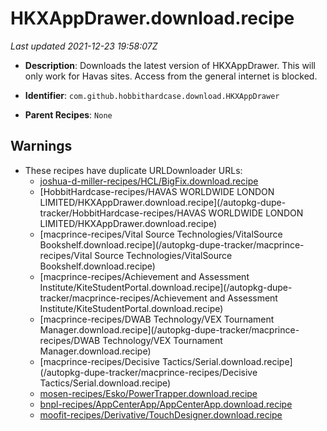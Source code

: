 # HKXAppDrawer.download.recipe

_Last updated 2021-12-23 19:58:07Z_

- **Description**: Downloads the latest version of HKXAppDrawer. This will only work for Havas sites. Access from the general internet is blocked.

- **Identifier**: `com.github.hobbithardcase.download.HKXAppDrawer`

- **Parent Recipes**: `None`

## Warnings

- These recipes have duplicate URLDownloader URLs:
    - [joshua-d-miller-recipes/HCL/BigFix.download.recipe](/autopkg-dupe-tracker/joshua-d-miller-recipes/HCL/BigFix.download.recipe)
    - [HobbitHardcase-recipes/HAVAS WORLDWIDE LONDON LIMITED/HKXAppDrawer.download.recipe](/autopkg-dupe-tracker/HobbitHardcase-recipes/HAVAS WORLDWIDE LONDON LIMITED/HKXAppDrawer.download.recipe)
    - [macprince-recipes/Vital Source Technologies/VitalSource Bookshelf.download.recipe](/autopkg-dupe-tracker/macprince-recipes/Vital Source Technologies/VitalSource Bookshelf.download.recipe)
    - [macprince-recipes/Achievement and Assessment Institute/KiteStudentPortal.download.recipe](/autopkg-dupe-tracker/macprince-recipes/Achievement and Assessment Institute/KiteStudentPortal.download.recipe)
    - [macprince-recipes/DWAB Technology/VEX Tournament Manager.download.recipe](/autopkg-dupe-tracker/macprince-recipes/DWAB Technology/VEX Tournament Manager.download.recipe)
    - [macprince-recipes/Decisive Tactics/Serial.download.recipe](/autopkg-dupe-tracker/macprince-recipes/Decisive Tactics/Serial.download.recipe)
    - [mosen-recipes/Esko/PowerTrapper.download.recipe](/autopkg-dupe-tracker/mosen-recipes/Esko/PowerTrapper.download.recipe)
    - [bnpl-recipes/AppCenterApp/AppCenterApp.download.recipe](/autopkg-dupe-tracker/bnpl-recipes/AppCenterApp/AppCenterApp.download.recipe)
    - [moofit-recipes/Derivative/TouchDesigner.download.recipe](/autopkg-dupe-tracker/moofit-recipes/Derivative/TouchDesigner.download.recipe)
